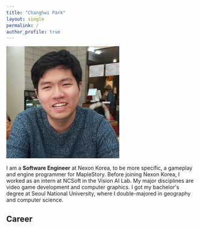 ```yaml
---
title: "Changhwi Park"
layout: single
permalink: /
author_profile: true
---
```


![ParkChanghwi_Introduction](../Images/home/ParkChanghwi_Introduction.png)



I am a **Software Engineer** at Nexon Korea, to be more specific, a gameplay and engine programmer for MapleStory. Before joining Nexon Korea, I worked as an intern at NCSoft in the Vision AI Lab. My major disciplines are video game development and computer graphics. I got my bachelor's degree at Seoul National University, where I double-majored in geography and computer science. 



## Career

